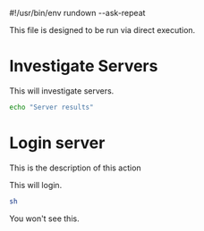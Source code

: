 #!/usr/bin/env rundown --ask-repeat

This file is designed to be run via direct execution.

# Investigate Servers <r label=i>

This will investigate servers.

``` bash stdout
echo "Server results"
```

# Login server <r label=l>

<rundown desc>This is the description of this action</rundown>

This will login.

``` bash borg
sh
```

<r>You won't see this.</r>